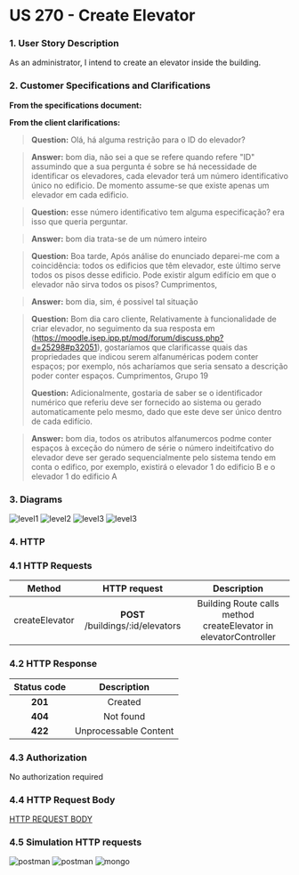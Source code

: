# US 270 - Create Elevator

### 1. User Story Description

As an administrator, I intend to create an elevator inside the building.

### 2. Customer Specifications and Clarifications

**From the specifications document:**



**From the client clarifications:**

> **Question:** Olá, há alguma restrição para o ID do elevador?

> **Answer:** bom dia, não sei a que se refere quando refere "ID"
assumindo que a sua pergunta é sobre se há necessidade de identificar os elevadores, cada elevador terá um número identificativo único no edificio. De momento assume-se que existe apenas um elevador em cada edificio.

> **Question:** esse número identificativo tem alguma especificação? era isso que queria perguntar.

> **Answer:** bom dia trata-se de um número inteiro

> **Question:** Boa tarde,
Após análise do enunciado deparei-me com a coincidência: todos os edificios que têm elevador, este último serve todos os pisos desse edificio. Pode existir algum edifício em que o elevador não sirva todos os pisos?
Cumprimentos,

> **Answer:** bom dia, sim, é possivel tal situação

> **Question:**  Bom dia caro cliente, Relativamente à funcionalidade de criar elevador, no seguimento da sua resposta em (https://moodle.isep.ipp.pt/mod/forum/discuss.php?d=25298#p32051), gostaríamos que clarificasse quais das propriedades que indicou serem alfanuméricas podem conter espaços; por exemplo, nós acharíamos que seria sensato a descrição poder conter espaços.
Cumprimentos,
Grupo 19
>
> **Question:** Adicionalmente, gostaria de saber se o identificador numérico que referiu deve ser fornecido ao sistema ou gerado automaticamente pelo mesmo, dado que este deve ser único dentro de cada edifício.

> **Answer:** bom dia,  todos os atributos alfanumercos podme conter espaços à exceção do número de série
o número indeitifcativo do elevador deve ser gerado sequencialmente pelo sistema tendo em conta o edifico, por exemplo, existirá o elevador 1 do edificio B e o elevador 1 do edificio A



### 3. Diagrams

![level1](level1/process-view.svg)
![level2](level2/process-view.svg)
![level3](level3/process-view.svg)
![level3](level3/class-diagram.svg)

### 4. HTTP

### 4.1 HTTP Requests

|     Method     |    HTTP request     |                           Description                            |
|:--------------:|:-------------------:|:----------------------------------------------------------------:|
| createElevator | **POST** /buildings/:id/elevators | Building Route calls method createElevator in elevatorController |

### 4.2 HTTP Response
| Status code |      Description      |
|:-----------:|:---------------------:|
|   **201**   |        Created        |
|   **404**   |       Not found       |
|   **422**   | Unprocessable Content |

### 4.3 Authorization

No authorization required

### 4.4 HTTP Request Body

[HTTP REQUEST BODY](./README/test.elevators.txt)

### 4.5 Simulation HTTP requests

![postman](README/postman_buildingB_elevator1.JPG)
![postman](README/postman_buildingB_elevator2.JPG)
![mongo](README/mongo_buildingB_elevator2.JPG)
